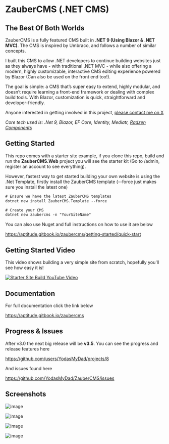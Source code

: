﻿# ZauberCMS (.NET CMS)
## The Best Of Both Worlds

ZauberCMS is a fully featured CMS built in **.NET 9 (Using Blazor & .NET MVC)**. The CMS is inspired by Umbraco, and follows a number of similar concepts.

I built this CMS to allow .NET developers to continue building websites just as they always have - with traditional .NET MVC - while also offering a modern, highly customizable, interactive CMS editing experience powered by Blazor (Can also be used on the front end too!).

The goal is simple: a CMS that’s super easy to extend, highly modular, and doesn’t require learning a front-end framework or dealing with complex build tools. With Blazor, customization is quick, straightforward and developer-friendly. 

Anyone interested in getting involved in this project, [please contact me on X](https://twitter.com/YodasMyDad)

_Core tech used is: .Net 9, Blazor, EF Core, Identity, Mediatr, [Radzen Components](https://www.radzen.com/blazor-components/)_

## Getting Started

This repo comes with a starter site example, if you clone this repo, build and run the **ZauberCMS.Web** project you will see the starter kit (Go to /admin, register an account to see everything).

However, fastest way to get started building your own website is using the .Net Template, firstly install the ZauberCMS template (--force just makes sure you install the latest one)

```ps
# Ensure we have the latest ZauberCMS templates
dotnet new install ZauberCMS.Template --force

# Create your CMS
dotnet new zaubercms -n "YourSiteName"
```

You can also use Nuget and full instructions on how to use it are below

https://aptitude.gitbook.io/zaubercms/getting-started/quick-start

## Getting Started Video

This video shows building a very simple site from scratch, hopefully you'll see how easy it is!

[![Starter Site Build YouTube Video](https://files.gitbook.com/v0/b/gitbook-x-prod.appspot.com/o/spaces%2FVr2cbdfxDGZK1u2Fd59w%2Fuploads%2FPInFco2RCtXOrEN3hFVY%2Fgetting-started.png?alt=media&token=58bcda5e-0cf8-4789-b797-fb0f85a174b4)](https://www.youtube.com/watch?v=x_klA1Podwg)

## Documentation

For full documentation click the link below

https://aptitude.gitbook.io/zaubercms

## Progress & Issues

After v3.0 the next big release will be **v3.5**. You can see the progress and release features here

https://github.com/users/YodasMyDad/projects/8

And issues found here

https://github.com/YodasMyDad/ZauberCMS/issues

## Screenshots

![image](https://aptitude.gitbook.io/~gitbook/image?url=https%3A%2F%2F417697475-files.gitbook.io%2F%7E%2Ffiles%2Fv0%2Fb%2Fgitbook-x-prod.appspot.com%2Fo%2Fspaces%252FVr2cbdfxDGZK1u2Fd59w%252Fuploads%252FhxtqIGPZ1wMcA2t0uOwW%252Fcontent.png%3Falt%3Dmedia%26token%3De32e0e71-5141-4280-90bc-38416c3665e9&width=768&dpr=4&quality=100&sign=c416ef3a&sv=1)

![image](https://aptitude.gitbook.io/~gitbook/image?url=https%3A%2F%2F417697475-files.gitbook.io%2F%7E%2Ffiles%2Fv0%2Fb%2Fgitbook-x-prod.appspot.com%2Fo%2Fspaces%252FVr2cbdfxDGZK1u2Fd59w%252Fuploads%252FCdGRoHmlULvm88BVp6W6%252Fmedia.png%3Falt%3Dmedia%26token%3D1dc107d2-5932-45b0-9997-a2ca9259b5e0&width=768&dpr=4&quality=100&sign=3390e9ae&sv=1)

![image](https://aptitude.gitbook.io/~gitbook/image?url=https%3A%2F%2F417697475-files.gitbook.io%2F%7E%2Ffiles%2Fv0%2Fb%2Fgitbook-x-prod.appspot.com%2Fo%2Fspaces%252FVr2cbdfxDGZK1u2Fd59w%252Fuploads%252FhjwyfhOsRZ6nlfpiRa84%252Fusers.png%3Falt%3Dmedia%26token%3Deb6d29d2-3193-4787-afbf-2f36e999e48c&width=768&dpr=4&quality=100&sign=a68ff483&sv=1)

![image](https://aptitude.gitbook.io/~gitbook/image?url=https%3A%2F%2F417697475-files.gitbook.io%2F%7E%2Ffiles%2Fv0%2Fb%2Fgitbook-x-prod.appspot.com%2Fo%2Fspaces%252FVr2cbdfxDGZK1u2Fd59w%252Fuploads%252FhxWB77t9ZfQfEoc3lJze%252Fwebsite.png%3Falt%3Dmedia%26token%3D67111c34-7af5-471c-868d-b05b75c677ee&width=768&dpr=4&quality=100&sign=3a295916&sv=1)


